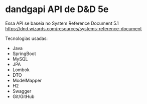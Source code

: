 # dandgapi API de D&D 5e
Essa API se baseia no System Reference Document 5.1 https://dnd.wizards.com/resources/systems-reference-document

Tecnologias usadas:
- Java
- SpringBoot
- MySQL
- JPA
- Lombok
- DTO
- ModelMapper
- H2
- Swagger
- Git/GitHub
